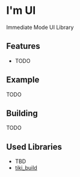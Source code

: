 # I'm UI

Immediate Mode UI Library

## Features

- TODO

## Example

TODO

## Building

TODO

## Used Libraries

- TBD
- [tiki_build](https://github.com/IreNox/tiki_build)
